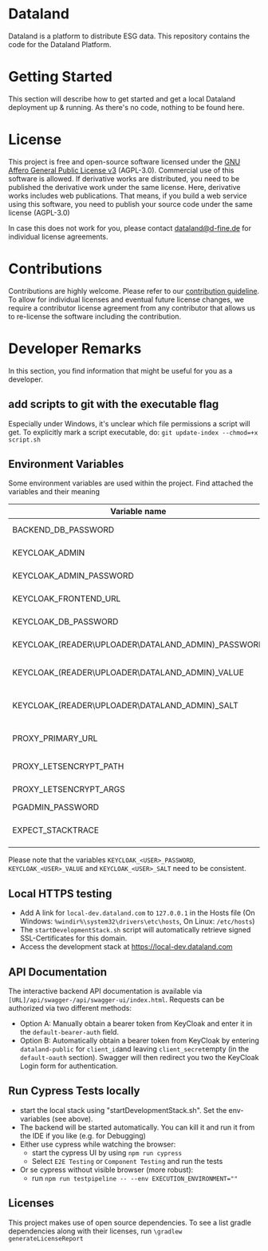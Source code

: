 # Dataland
Dataland is a platform to distribute ESG data. This repository contains the code for the Dataland Platform.

# Getting Started
This section will describe how to get started and get a local Dataland deployment up & running. As there's no code, nothing to be found here.

# License
This project is free and open-source software licensed under the [GNU Affero General Public License v3](LICENSE) (AGPL-3.0). Commercial use of this software is allowed. If derivative works are distributed, you need to be published the derivative work under the same license. Here, derivative works includes web publications. That means, if you build a web service using this software, you need to publish your source code under the same license (AGPL-3.0)

In case this does not work for you, please contact dataland@d-fine.de for individual license agreements.

# Contributions
Contributions are highly welcome. Please refer to our [contribution guideline](contribution/contribution.md).
To allow for individual licenses and eventual future license changes, we require a contributor license agreement from any contributor that allows us to re-license the software including the contribution.

# Developer Remarks
In this section, you find information that might be useful for you as a developer.
## add scripts to git with the executable flag
Especially under Windows, it's unclear which file permissions a script will get. 
To explicitly mark a script executable, do:
`git update-index --chmod=+x script.sh`
## Environment Variables
Some environment variables are used within the project. Find attached the variables and their meaning

| Variable name                                      | Description                                                                                                                                         | example values                                                   |
|----------------------------------------------------|-----------------------------------------------------------------------------------------------------------------------------------------------------|------------------------------------------------------------------|
| BACKEND_DB_PASSWORD                                | Defines the password for the backend DB when keycloak is set up from scratch                                                                        |                                                                  |
| KEYCLOAK_ADMIN                                     | Defines the name of the admin user when keycloak is set up from scratch                                                                             |                                                                  |
| KEYCLOAK_ADMIN_PASSWORD                            | Defines the password for the admin user when keycloak is set up from scratch                                                                        |                                                                  |
| KEYCLOAK_FRONTEND_URL                              | Defines the frontend URL to be used when keycloak is set up from scratch                                                                            |                                                                  |
| KEYCLOAK_DB_PASSWORD                               | Defines the password for the keycloak DB when keycloak is set up from scratch                                                                       |                                                                  |
| KEYCLOAK_(READER\UPLOADER\DATALAND_ADMIN)_PASSWORD | Defines the password for the technical users (data_reader and data_uploader) in keycloak for reading or uploading data                              |                                                                  |
| KEYCLOAK_(READER\UPLOADER\DATALAND_ADMIN)_VALUE    | Together with KEYCLOAK_(READER\UPLOADER\DATALAND_ADMIN)_SALT it defines the secret for the keycloak realm json file                                 |                                                                  |
| KEYCLOAK_(READER\UPLOADER\DATALAND_ADMIN)_SALT     | Together with KEYCLOAK_(READER\UPLOADER\DATALAND_ADMIN)_VALUE it defines the secret for the keycloak realm json file                                |                                                                  |
| PROXY_PRIMARY_URL                                  | The primary URL of the webservice. Requests to other URLS will get redirected to here (make sure this is consistent with the KEYCLOAK_FRONTEND_URL) | `dataland.com`                                                   |
| PROXY_LETSENCRYPT_PATH                             | The LetsEncrypt path for the domain (usually /etc/letsencrypt/live/FIRST_DOMAIN                                                                     | `/etc/letsencrypt/live/dataland.com`                             |
| PROXY_LETSENCRYPT_ARGS                             | The LetsEncrypt Certbot arguments for the initial certificate request                                                                               | `--email dataland@d-fine.de -d dataland.com -d www.dataland.com` |
| PGADMIN_PASSWORD                                   | The password for the PGAdmin interface                                                                                                              | `password`                                                       |
| EXPECT_STACKTRACE                                  | Set to true if the e2etests should expect a stacktrace for malicious request to the backend. Should be true locally, else not set.                  | `true`                                                           |

Please note that the variables `KEYCLOAK_<USER>_PASSWORD`, `KEYCLOAK_<USER>_VALUE` and `KEYCLOAK_<USER>_SALT` need to be consistent.

## Local HTTPS testing
* Add A link for `local-dev.dataland.com` to `127.0.0.1` in the Hosts file (On Windows: `%windir%\system32\drivers\etc\hosts`, On Linux: `/etc/hosts`)
* The `startDevelopmentStack.sh` script will automatically retrieve signed SSL-Certificates for this domain.
* Access the development stack at https://local-dev.dataland.com

## API Documentation
The interactive backend API documentation is available via `[URL]/api/swagger-/api/swagger-ui/index.html`.
Requests can be authorized via two different methods:
- Option A: Manually obtain a bearer token from KeyCloak and enter it in the `default-bearer-auth` field.
- Option B: Automatically obtain a bearer token from KeyCloak by entering `dataland-public` for `client_id`and leaving `client_secret`empty (in the `default-oauth` section). Swagger will then redirect you two the KeyCloak Login form for authentication.

## Run Cypress Tests locally
* start the local stack using "startDevelopmentStack.sh". Set the env-variables (see above). 
* The backend will be started automatically. You can kill it and run it from the IDE if you like (e.g. for Debugging)
* Either use cypress while watching the browser:
  * start the cypress UI by using `npm run cypress`
  * Select `E2E Testing` or `Component Testing` and run the tests
* Or se cypress without visible browser (more robust):
  * run `npm run testpipeline -- --env EXECUTION_ENVIRONMENT=""` 

## Licenses
This project makes use of open source dependencies. To see a list gradle dependencies along with their 
licenses, run `\gradlew generateLicenseReport` 